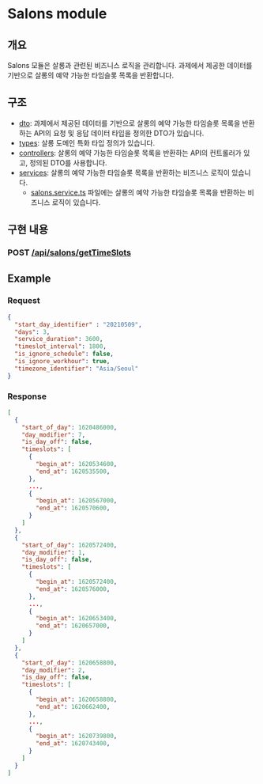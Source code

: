 # Salons module

## 개요

Salons 모듈은 살롱과 관련된 비즈니스 로직을 관리합니다.
과제에서 제공한 데이터를 기반으로 살롱의 예약 가능한 타임슬롯 목록을 반환합니다.


## 구조

- [dto](./dto): 과제에서 제공된 데이터를 기반으로 살롱의 예약 가능한 타임슬롯 목록을 반환하는 API의 요청 및 응답 데이터 타입을 정의한 DTO가 있습니다.
- [types](./types): 살롱 도메인 특화 타입 정의가 있습니다.
- [controllers](./controllers): 살롱의 예약 가능한 타임슬롯 목록을 반환하는 API의 컨트롤러가 있고, 정의된 DTO를 사용합니다.
- [services](./services): 살롱의 예약 가능한 타임슬롯 목록을 반환하는 비즈니스 로직이 있습니다.
  - [salons.service.ts](./services/salons.service.ts) 파일에는 살롱의 예약 가능한 타임슬롯 목록을 반환하는 비즈니스 로직이 있습니다.

## 구현 내용

### POST [/api/salons/getTimeSlots](./src/modules/salons/README.md)

## Example
### Request

```json
{
  "start_day_identifier" : "20210509",
  "days": 3,
  "service_duration": 3600,
  "timeslot_interval": 1800,
  "is_ignore_schedule": false,
  "is_ignore_workhour": true,
  "timezone_identifier": "Asia/Seoul"
}
```

### Response
```json
[
  {
    "start_of_day": 1620486000,
    "day_modifier": 7,
    "is_day_off": false,
    "timeslots": [
      {
        "begin_at": 1620534600,
        "end_at": 1620535500,
      },
      ...,
      {
        "begin_at": 1620567000,
        "end_at": 1620570600,
      }
    ]
  },
  {
    "start_of_day": 1620572400,
    "day_modifier": 1,
    "is_day_off": false,
    "timeslots": [
      {
        "begin_at": 1620572400,
        "end_at": 1620576000,
      },
      ...,
      {
        "begin_at": 1620653400,
        "end_at": 1620657000,
      }
    ]
  },
  {
    "start_of_day": 1620658800,
    "day_modifier": 2,
    "is_day_off": false,
    "timeslots": [
      {
        "begin_at": 1620658800,
        "end_at": 1620662400,
      },
      ...,
      {
        "begin_at": 1620739800,
        "end_at": 1620743400,
      }
    ]
  }
]
```
